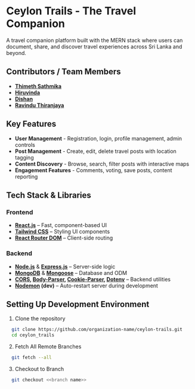
# Ceylon Trails - The Travel Companion 

A travel companion platform built with the MERN stack where users can document, share, and discover travel experiences across Sri Lanka and beyond.

## Contributors / Team Members

- **[Thimeth Sathmika](URL)** 
- **[Hiruvinda ](URL)** 
- **[Dishan](URL)** 
- **[Ravindu Thiranjaya](URL)** 


## Key Features

- **User Management** - Registration, login, profile management, admin controls
- **Post Management** - Create, edit, delete travel posts with location tagging
- **Content Discovery** - Browse, search, filter posts with interactive maps
- **Engagement Features** - Comments, voting, save posts, content reporting

## Tech Stack & Libraries

### Frontend
- **[React.js](https://reactjs.org/)** – Fast, component-based UI   
- **[Tailwind CSS](https://tailwindcss.com/)** – Styling UI components  
- **[React Router DOM](https://reactrouter.com/)** – Client-side routing  


### Backend
- **[Node.js](https://nodejs.org/)** & **[Express.js](https://expressjs.com/)** – Server-side logic  
- **[MongoDB](https://www.mongodb.com/)** & **[Mongoose](https://mongoosejs.com/)** – Database and ODM  
- **[CORS](https://www.npmjs.com/package/cors), [Body-Parser](https://www.npmjs.com/package/body-parser), [Cookie-Parser](https://www.npmjs.com/package/cookie-parser), [Dotenv](https://www.npmjs.com/package/dotenv)** – Backend utilities
- **[Nodemon](https://www.npmjs.com/package/nodemon) (dev)** – Auto-restart server during development


## Setting Up Development Environment 

1. Clone the repository

```bash
  git clone https://github.com/organization-name/ceylon-trails.git
  cd ceylon_trails
```
2. Fetch All Remote Branches

```bash
  git fetch --all
```
3. Checkout to Branch

```bash
  git checkout <<branch name>>
```








